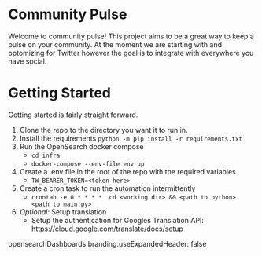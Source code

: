 # Community Pulse

Welcome to community pulse! This project aims to be a great way to keep a pulse on your community. At the moment we are starting with and optomizing for Twitter however the goal is to integrate with everywhere you have social. 

# Getting Started 

Getting started is fairly straight forward.

1. Clone the repo to the directory you want it to run in. 
2. Install the requirements `python -m pip install -r requirements.txt`
3. Run the OpenSearch docker compose
    - `cd infra`
    - `docker-compose --env-file env up`
4. Create a .env file in the root of the repo with the required variables
    - `TW_BEARER_TOKEN=<token here>`
5. Create a cron task to run the automation intermittently 
    - `crontab -e 0 * * * *  cd <working dir> && <path to python> <path to main.py>`
6. *Optional:* Setup translation
    - Setup the authentication for Googles Translation API: https://cloud.google.com/translate/docs/setup

opensearchDashboards.branding.useExpandedHeader: false